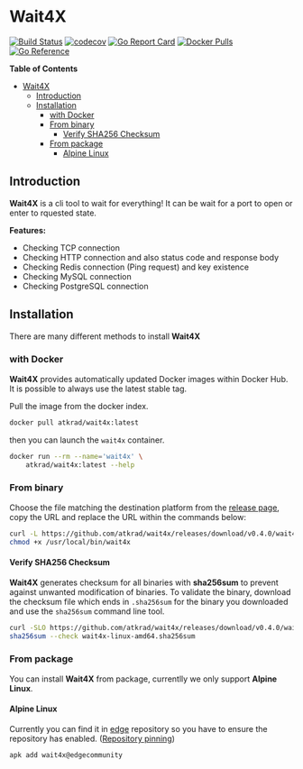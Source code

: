 # Wait4X 
[![Build Status](https://cloud.drone.io/api/badges/atkrad/wait4x/status.svg)](https://cloud.drone.io/atkrad/wait4x) [![codecov](https://img.shields.io/codecov/c/github/atkrad/wait4x)](https://codecov.io/gh/atkrad/wait4x) [![Go Report Card](https://goreportcard.com/badge/github.com/atkrad/wait4x)](https://goreportcard.com/report/github.com/atkrad/wait4x) [![Docker Pulls](https://img.shields.io/docker/pulls/atkrad/wait4x)](https://hub.docker.com/r/atkrad/wait4x) [![Go Reference](https://pkg.go.dev/badge/github.com/atkrad/wait4x.svg)](https://pkg.go.dev/github.com/atkrad/wait4x)

<!-- markdown-toc start - Don't edit this section. Run M-x markdown-toc-refresh-toc -->
**Table of Contents**

- [Wait4X](#wait4x)
    - [Introduction](#introduction)
    - [Installation](#installation)
        - [with Docker](#with-docker)
        - [From binary](#from-binary)
            - [Verify SHA256 Checksum](#verify-sha256-checksum)
        - [From package](#from-package)
            - [Alpine Linux](#alpine-linux)

<!-- markdown-toc end -->

## Introduction
**Wait4X** is a cli tool to wait for everything! It can be wait for a port to open or enter to rquested state.

**Features:**
- Checking TCP connection
- Checking HTTP connection and also status code and response body
- Checking Redis connection (Ping request) and key existence
- Checking MySQL connection
- Checking PostgreSQL connection

## Installation
There are many different methods to install **Wait4X**

### with Docker
**Wait4X** provides automatically updated Docker images within Docker Hub. It is possible to always use the latest stable tag.

Pull the image from the docker index.
```bash
docker pull atkrad/wait4x:latest
```

then you can launch the `wait4x` container.
```bash
docker run --rm --name='wait4x' \
    atkrad/wait4x:latest --help
```

### From binary
Choose the file matching the destination platform from the [release page](https://github.com/atkrad/wait4x/releases), copy the URL and replace the URL within the commands below:
```bash
curl -L https://github.com/atkrad/wait4x/releases/download/v0.4.0/wait4x-linux-amd64 -o /usr/local/bin/wait4x
chmod +x /usr/local/bin/wait4x
```

#### Verify SHA256 Checksum
**Wait4X** generates checksum for all binaries with **sha256sum** to prevent against unwanted modification of binaries. To validate the binary, download the checksum file which ends in `.sha256sum` for the binary you downloaded and use the `sha256sum` command line tool.
```bash
curl -SLO https://github.com/atkrad/wait4x/releases/download/v0.4.0/wait4x-linux-amd64.sha256sum
sha256sum --check wait4x-linux-amd64.sha256sum
```

### From package
You can install **Wait4X** from package, currentlly we only support **Alpine Linux**.

#### Alpine Linux
Currently you can find it in [edge](https://pkgs.alpinelinux.org/packages?name=wait4x&branch=edge) repository so you have to ensure the repository has enabled. ([Repository pinning](https://wiki.alpinelinux.org/wiki/Alpine_Linux_package_management#Repository_pinning))
```bash
apk add wait4x@edgecommunity
```
